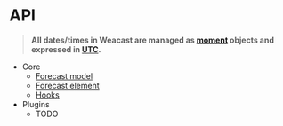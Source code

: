 # API

> **All dates/times in Weacast are managed as [moment](https://momentjs.com) objects and expressed in [UTC](https://en.wikipedia.org/wiki/Coordinated_Universal_Time).**

* Core
  * [Forecast model](/api/FORECAST.MD)
  * [Forecast element](/api/ELEMENT.MD)
  * [Hooks](/api/HOOKS.MD)
* Plugins
  * TODO
  
